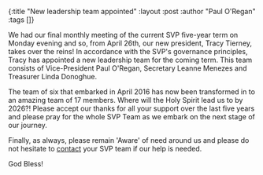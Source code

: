 {:title "New leadership team appointed"
 :layout :post
 :author "Paul O'Regan"
 :tags []}

We had our final monthly meeting of the current SVP five-year term on Monday evening and so, from April 26th, our new president, Tracy Tierney, takes over the reins! In accordance with the SVP's governance principles, Tracy has appointed a new leadership team for the coming term. This team consists of Vice-President Paul O'Regan, Secretary Leanne Menezes and Treasurer Linda Donoghue.

The team of six that embarked in April 2016 has now been transformed in to an amazing team of 17 members. Where will the Holy Spirit lead us to by 2026?! Please accept our thanks for all your support over the last five years and please pray for the whole SVP Team as we embark on the next stage of our journey.

Finally, as always, please remain 'Aware' of need around us and please do not hesitate to [contact](../../pages-output/contact/) your SVP team if our help is needed.

God Bless!
